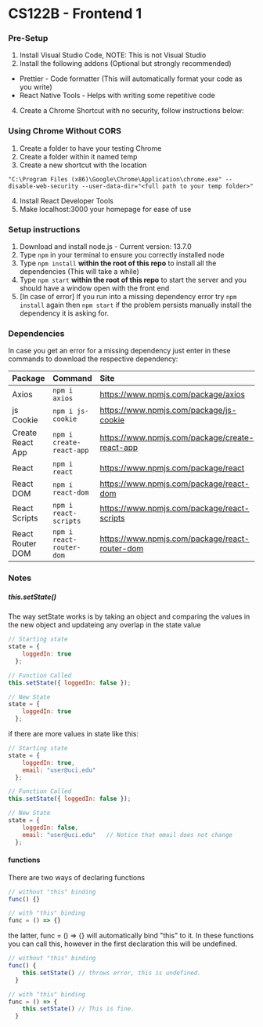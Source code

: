 # CS122B - Frontend 1

### Pre-Setup

1. Install Visual Studio Code, NOTE: This is not Visual Studio
2. Install the following addons (Optional but strongly recommended)
- Prettier - Code formatter (This will automatically format your code as you write)
- React Native Tools - Helps with writing some repetitive code
4. Create a Chrome Shortcut with no security, follow instructions below:

### Using Chrome Without CORS

1. Create a folder to have your testing Chrome
2. Create a folder within it named temp
3. Create a new shortcut with the location
~~~
"C:\Program Files (x86)\Google\Chrome\Application\chrome.exe" --disable-web-security --user-data-dir="<full path to your temp folder>"
~~~
4. Install React Developer Tools
5. Make localhost:3000 your homepage for ease of use

### Setup instructions

1. Download and install node.js - Current version: 13.7.0
2. Type `npm` in your terminal to ensure you correctly installed node
3. Type `npm install` **within the root of this repo** to install all the dependencies (This will take a while)
4. Type `npm start` **within the root of this repo** to start the server and you should have a window open with the front end
5. [In case of error] If you run into a missing dependency error try `npm install` again then `npm start` if the problem persists manually install the dependency it is asking for.

### Dependencies

In case you get an error for a missing dependency just enter in these commands to download the respective dependency:

| Package          | Command                  | Site                                           |
| :--------------- | :----------------------- | :--------------------------------------------- |
| Axios            | `npm i axios`            | https://www.npmjs.com/package/axios            |
| js Cookie        | `npm i js-cookie`        | https://www.npmjs.com/package/js-cookie        |
| Create React App | `npm i create-react-app` | https://www.npmjs.com/package/create-react-app |
| React            | `npm i react`            | https://www.npmjs.com/package/react            |
| React DOM        | `npm i react-dom`        | https://www.npmjs.com/package/react-dom        |
| React Scripts    | `npm i react-scripts`    | https://www.npmjs.com/package/react-scripts    |
| React Router DOM | `npm i react-router-dom` | https://www.npmjs.com/package/react-router-dom |

### Notes

##### this.setState()

The way setState works is by taking an object and
comparing the values in the new object and updateing
any overlap in the state value

```javascript
// Starting state
state = { 
    loggedIn: true 
  };

// Function Called
this.setState({ loggedIn: false });

// New State
state = { 
    loggedIn: true 
  };
```

if there are more values in state like this:

```javascript
// Starting state
state = {
    loggedIn: true,
    email: "user@uci.edu"
  };

// Function Called
this.setState({ loggedIn: false });

// New State
state = {
    loggedIn: false,
    email: "user@uci.edu"   // Notice that email does not change
  };
```


#### functions

There are two ways of declaring functions

```javascript
// without "this" binding
func() {}

// with "this" binding
func = () => {}
```

the latter, func = () => {} will automatically
bind "this" to it. In these functions you can
call this, however in the first declaration
this will be undefined.

```javascript
// without "this" binding
func() {
    this.setState() // throws error, this is undefined.
  }

// with "this" binding
func = () => {
    this.setState() // This is fine.
  }
```
